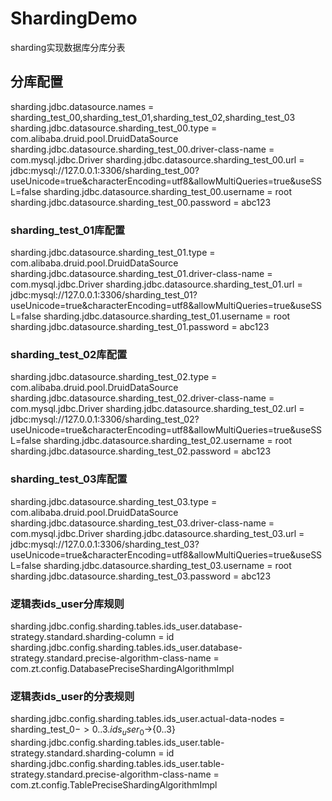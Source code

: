 # ShardingDemo
sharding实现数据库分库分表

## 分库配置

sharding.jdbc.datasource.names = sharding_test_00,sharding_test_01,sharding_test_02,sharding_test_03
sharding.jdbc.datasource.sharding_test_00.type = com.alibaba.druid.pool.DruidDataSource
sharding.jdbc.datasource.sharding_test_00.driver-class-name = com.mysql.jdbc.Driver
sharding.jdbc.datasource.sharding_test_00.url = jdbc:mysql://127.0.0.1:3306/sharding_test_00?useUnicode=true&characterEncoding=utf8&allowMultiQueries=true&useSSL=false
sharding.jdbc.datasource.sharding_test_00.username = root
sharding.jdbc.datasource.sharding_test_00.password = abc123
### sharding_test_01库配置
sharding.jdbc.datasource.sharding_test_01.type = com.alibaba.druid.pool.DruidDataSource
sharding.jdbc.datasource.sharding_test_01.driver-class-name = com.mysql.jdbc.Driver
sharding.jdbc.datasource.sharding_test_01.url = jdbc:mysql://127.0.0.1:3306/sharding_test_01?useUnicode=true&characterEncoding=utf8&allowMultiQueries=true&useSSL=false
sharding.jdbc.datasource.sharding_test_01.username = root
sharding.jdbc.datasource.sharding_test_01.password = abc123
### sharding_test_02库配置
sharding.jdbc.datasource.sharding_test_02.type = com.alibaba.druid.pool.DruidDataSource
sharding.jdbc.datasource.sharding_test_02.driver-class-name = com.mysql.jdbc.Driver
sharding.jdbc.datasource.sharding_test_02.url = jdbc:mysql://127.0.0.1:3306/sharding_test_02?useUnicode=true&characterEncoding=utf8&allowMultiQueries=true&useSSL=false
sharding.jdbc.datasource.sharding_test_02.username = root
sharding.jdbc.datasource.sharding_test_02.password = abc123
### sharding_test_03库配置
sharding.jdbc.datasource.sharding_test_03.type = com.alibaba.druid.pool.DruidDataSource
sharding.jdbc.datasource.sharding_test_03.driver-class-name = com.mysql.jdbc.Driver
sharding.jdbc.datasource.sharding_test_03.url = jdbc:mysql://127.0.0.1:3306/sharding_test_03?useUnicode=true&characterEncoding=utf8&allowMultiQueries=true&useSSL=false
sharding.jdbc.datasource.sharding_test_03.username = root
sharding.jdbc.datasource.sharding_test_03.password = abc123

### 逻辑表ids_user分库规则
sharding.jdbc.config.sharding.tables.ids_user.database-strategy.standard.sharding-column = id
sharding.jdbc.config.sharding.tables.ids_user.database-strategy.standard.precise-algorithm-class-name = com.zt.config.DatabasePreciseShardingAlgorithmImpl
### 逻辑表ids_user的分表规则
sharding.jdbc.config.sharding.tables.ids_user.actual-data-nodes = sharding_test_0$->{0..3}.ids_user_0$->{0..3}
sharding.jdbc.config.sharding.tables.ids_user.table-strategy.standard.sharding-column = id
sharding.jdbc.config.sharding.tables.ids_user.table-strategy.standard.precise-algorithm-class-name = com.zt.config.TablePreciseShardingAlgorithmImpl

